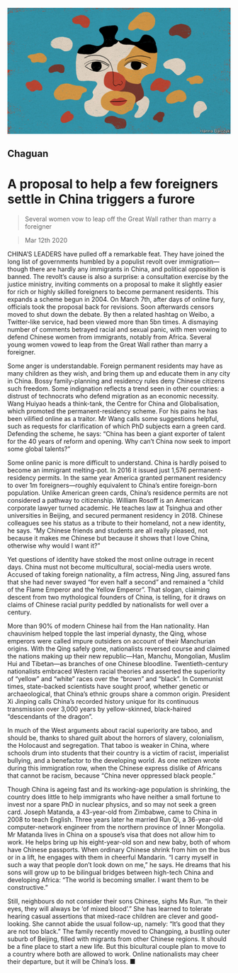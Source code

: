![](./images/20200314_CND000_0.jpg)

## Chaguan

# A proposal to help a few foreigners settle in China triggers a furore

> Several women vow to leap off the Great Wall rather than marry a foreigner

> Mar 12th 2020

CHINA’S LEADERS have pulled off a remarkable feat. They have joined the long list of governments humbled by a populist revolt over immigration—though there are hardly any immigrants in China, and political opposition is banned. The revolt’s cause is also a surprise: a consultation exercise by the justice ministry, inviting comments on a proposal to make it slightly easier for rich or highly skilled foreigners to become permanent residents. This expands a scheme begun in 2004. On March 7th, after days of online fury, officials took the proposal back for revisions. Soon afterwards censors moved to shut down the debate. By then a related hashtag on Weibo, a Twitter-like service, had been viewed more than 5bn times. A dismaying number of comments betrayed racial and sexual panic, with men vowing to defend Chinese women from immigrants, notably from Africa. Several young women vowed to leap from the Great Wall rather than marry a foreigner.

Some anger is understandable. Foreign permanent residents may have as many children as they wish, and bring them up and educate them in any city in China. Bossy family-planning and residency rules deny Chinese citizens such freedom. Some indignation reflects a trend seen in other countries: a distrust of technocrats who defend migration as an economic necessity. Wang Huiyao heads a think-tank, the Centre for China and Globalisation, which promoted the permanent-residency scheme. For his pains he has been vilified online as a traitor. Mr Wang calls some suggestions helpful, such as requests for clarification of which PhD subjects earn a green card. Defending the scheme, he says: “China has been a giant exporter of talent for the 40 years of reform and opening. Why can’t China now seek to import some global talents?”

Some online panic is more difficult to understand. China is hardly poised to become an immigrant melting-pot. In 2016 it issued just 1,576 permanent-residency permits. In the same year America granted permanent residency to over 1m foreigners—roughly equivalent to China’s entire foreign-born population. Unlike American green cards, China’s residence permits are not considered a pathway to citizenship. William Rosoff is an American corporate lawyer turned academic. He teaches law at Tsinghua and other universities in Beijing, and secured permanent residency in 2018. Chinese colleagues see his status as a tribute to their homeland, not a new identity, he says. “My Chinese friends and students are all really pleased, not because it makes me Chinese but because it shows that I love China, otherwise why would I want it?”

Yet questions of identity have stoked the most online outrage in recent days. China must not become multicultural, social-media users wrote. Accused of taking foreign nationality, a film actress, Ning Jing, assured fans that she had never swayed “for even half a second” and remained a “child of the Flame Emperor and the Yellow Emperor”. That slogan, claiming descent from two mythological founders of China, is telling, for it draws on claims of Chinese racial purity peddled by nationalists for well over a century.

More than 90% of modern Chinese hail from the Han nationality. Han chauvinism helped topple the last imperial dynasty, the Qing, whose emperors were called impure outsiders on account of their Manchurian origins. With the Qing safely gone, nationalists reversed course and claimed the nations making up their new republic—Han, Manchu, Mongolian, Muslim Hui and Tibetan—as branches of one Chinese bloodline. Twentieth-century nationalists embraced Western racial theories and asserted the superiority of “yellow” and “white” races over the “brown” and “black”. In Communist times, state-backed scientists have sought proof, whether genetic or archaeological, that China’s ethnic groups share a common origin. President Xi Jinping calls China’s recorded history unique for its continuous transmission over 3,000 years by yellow-skinned, black-haired “descendants of the dragon”.

In much of the West arguments about racial superiority are taboo, and should be, thanks to shared guilt about the horrors of slavery, colonialism, the Holocaust and segregation. That taboo is weaker in China, where schools drum into students that their country is a victim of racist, imperialist bullying, and a benefactor to the developing world. As one netizen wrote during this immigration row, when the Chinese express dislike of Africans that cannot be racism, because “China never oppressed black people.”

Though China is ageing fast and its working-age population is shrinking, the country does little to help immigrants who have neither a small fortune to invest nor a spare PhD in nuclear physics, and so may not seek a green card. Joseph Matanda, a 43-year-old from Zimbabwe, came to China in 2008 to teach English. Three years later he married Run Qi, a 36-year-old computer-network engineer from the northern province of Inner Mongolia. Mr Matanda lives in China on a spouse’s visa that does not allow him to work. He helps bring up his eight-year-old son and new baby, both of whom have Chinese passports. When ordinary Chinese shrink from him on the bus or in a lift, he engages with them in cheerful Mandarin. “I carry myself in such a way that people don’t look down on me,” he says. He dreams that his sons will grow up to be bilingual bridges between high-tech China and developing Africa: “The world is becoming smaller. I want them to be constructive.”

Still, neighbours do not consider their sons Chinese, sighs Ms Run. “In their eyes, they will always be ‘of mixed blood’.” She has learned to tolerate hearing casual assertions that mixed-race children are clever and good-looking. She cannot abide the usual follow-up, namely: “It’s good that they are not too black.” The family recently moved to Changping, a bustling outer suburb of Beijing, filled with migrants from other Chinese regions. It should be a fine place to start a new life. But this bicultural couple plan to move to a country where both are allowed to work. Online nationalists may cheer their departure, but it will be China’s loss. ■